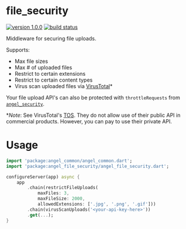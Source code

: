 # file_security
[![version 1.0.0](https://img.shields.io/badge/pub-1.0.0-brightgreen.svg)](https://pub.dartlang.org/packages/angel_file_security)
[![build status](https://travis-ci.org/angel-dart/file_security.svg?branch=master)](https://travis-ci.org/angel-dart/file_security)

Middleware for securing file uploads. 

Supports:
* Max file sizes
* Max # of uploaded files
* Restrict to certain extensions
* Restrict to certain content types
* Virus scan uploaded files via [VirusTotal](https://www.virustotal.com)*

Your file upload API's can also be protected with `throttleRequests`
from [`angel_security`](https://pub.dartlang.org/packages/angel_security).

**Note*: See VirusTotal's [TOS](https://www.virustotal.com/about/terms-of-service/). They do not allow use of their public API in commercial products. However, you can pay to use their private API.

# Usage
```dart
import 'package:angel_common/angel_common.dart';
import 'package:angel_file_security/angel_file_security.dart';

configureServer(app) async {
    app
        .chain(restrictFileUploads(
            maxFiles: 3,
            maxFileSize: 2000,
            allowedExtensions: ['.jpg', '.png', '.gif']))
        .chain(virusScanUploads('<your-api-key-here>'))
        .get(...);
}
```